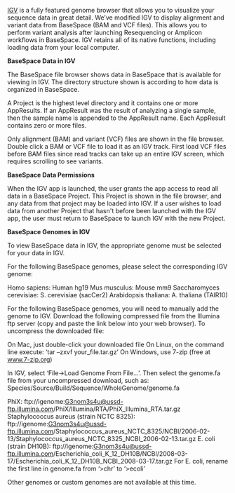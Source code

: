 [IGV](http://www.broadinstitute.org/igv/) is a fully featured genome browser that allows you to visualize your sequence data in great detail. We’ve modified IGV to display alignment and variant data from BaseSpace (BAM and VCF files). This allows you to perform variant analysis after launching Resequencing or Amplicon workflows in BaseSpace. IGV retains all of its native functions, including loading data from your local computer.

**BaseSpace Data in IGV**

The BaseSpace file browser shows data in BaseSpace that is available for viewing in IGV. The directory structure shown is according to how data is organized in BaseSpace. 

A Project is the highest level directory and it contains one or more AppResults. If an AppResult was the result of analyzing a single sample, then the sample name is appended to the AppResult name. Each AppResult contains zero or more files. 

Only alignment (BAM) and variant (VCF) files are shown in the file browser. Double click a BAM or VCF file to load it as an IGV track. First load VCF files before BAM files since read tracks can take up an entire IGV screen, which requires scrolling to see variants.


**BaseSpace Data Permissions**

When the IGV app is launched, the user grants the app access to read all data in a BaseSpace Project. This Project is shown in the file browser, and any data from that project may be loaded into IGV. If a user wishes to load data from another Project that hasn't before been launched with the IGV app, the user must return to BaseSpace to launch IGV with the new Project.


**BaseSpace Genomes in IGV**

To view BaseSpace data in IGV, the appropriate genome must be selected for your data in IGV.

For the following BaseSpace genomes, please select the corresponding IGV genome:

Homo sapiens: Human hg19
Mus musculus: Mouse mm9
Saccharomyces cerevisiae: S. cerevisiae (sacCer2)
Arabidopsis thaliana: A. thaliana (TAIR10)


For the following BaseSpace genomes, you will need to manually add the genome to IGV. Download the following compressed file from the Illumina ftp server (copy and paste the link below into your web browser). To uncompress the downloaded file:

On Mac, just double-click your downloaded file
On Linux, on the command line execute: ‘tar –zxvf your_file.tar.gz’
On Windows, use 7-zip (free at www.7-zip.org)

In IGV, select ‘File->Load Genome From File…’. Then select the genome.fa file from your uncompressed download, such as:
Species/Source/Build/Sequence/WholeGenome/genome.fa

PhiX: ftp://igenome:G3nom3s4u@ussd-ftp.illumina.com/PhiX/Illumina/RTA/PhiX_Illumina_RTA.tar.gz
Staphylococcus aureus (strain NCTC 8325): ftp://igenome:G3nom3s4u@ussd-ftp.illumina.com/Staphylococcus_aureus_NCTC_8325/NCBI/2006-02-13/Staphylococcus_aureus_NCTC_8325_NCBI_2006-02-13.tar.gz
E. coli (strain DH10B): ftp://igenome:G3nom3s4u@ussd-ftp.illumina.com/Escherichia_coli_K_12_DH10B/NCBI/2008-03-17/Escherichia_coli_K_12_DH10B_NCBI_2008-03-17.tar.gz
For E. coli, rename the first line in genome.fa from ‘>chr’ to ‘>ecoli’

Other genomes or custom genomes are not available at this time.